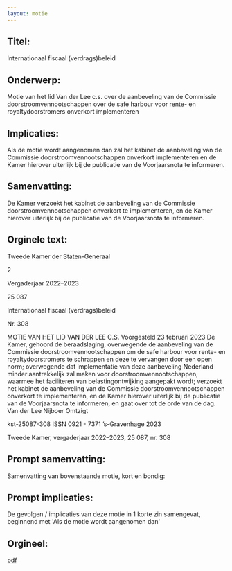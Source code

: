 ```yaml
---
layout: motie
---
```

## Titel:
Internationaal fiscaal (verdrags)beleid
## Onderwerp:
Motie van het lid Van der Lee c.s. over de aanbeveling van de Commissie doorstroomvennootschappen over de safe harbour voor rente- en royaltydoorstromers onverkort implementeren
## Implicaties:

Als de motie wordt aangenomen dan zal het kabinet de aanbeveling van de Commissie doorstroomvennootschappen onverkort implementeren en de Kamer hierover uiterlijk bij de publicatie van de Voorjaarsnota te informeren.
## Samenvatting:

De Kamer verzoekt het kabinet de aanbeveling van de Commissie doorstroomvennootschappen onverkort te implementeren, en de Kamer hierover uiterlijk bij de publicatie van de Voorjaarsnota te informeren.
## Orginele text:


Tweede Kamer der Staten-Generaal

2

Vergaderjaar 2022–2023

25 087

Internationaal fiscaal (verdrags)beleid

Nr. 308

MOTIE VAN HET LID VAN DER LEE C.S.
Voorgesteld 23 februari 2023
De Kamer,
gehoord de beraadslaging,
overwegende de aanbeveling van de Commissie doorstroomvennootschappen om de safe harbour voor rente- en royaltydoorstromers te
schrappen en deze te vervangen door een open norm;
overwegende dat implementatie van deze aanbeveling Nederland minder
aantrekkelijk zal maken voor doorstroomvennootschappen, waarmee het
faciliteren van belastingontwijking aangepakt wordt;
verzoekt het kabinet de aanbeveling van de Commissie doorstroomvennootschappen onverkort te implementeren, en de Kamer hierover uiterlijk
bij de publicatie van de Voorjaarsnota te informeren,
en gaat over tot de orde van de dag.
Van der Lee
Nijboer
Omtzigt

kst-25087-308
ISSN 0921 - 7371
’s-Gravenhage 2023

Tweede Kamer, vergaderjaar 2022–2023, 25 087, nr. 308


## Prompt samenvatting:
Samenvatting van bovenstaande motie, kort en bondig:


## Prompt implicaties:
De gevolgen / implicaties van deze motie in 1 korte zin samengevat, beginnend met 'Als de motie wordt aangenomen dan' 

## Orgineel:
[pdf](https://gegevensmagazijn.tweedekamer.nl/OData/v4/2.0/Document(40162c4e-19b7-409d-b2eb-3941b3162fbf)/resource)
